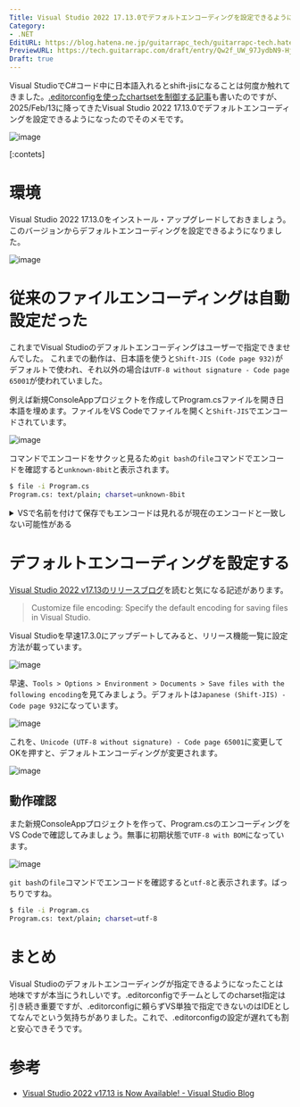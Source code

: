 ```yaml
---
Title: Visual Studio 2022 17.13.0でデフォルトエンコーディングを設定できるようになった
Category:
- .NET
EditURL: https://blog.hatena.ne.jp/guitarrapc_tech/guitarrapc-tech.hatenablog.com/atom/entry/6802418398328241789
PreviewURL: https://tech.guitarrapc.com/draft/entry/Qw2f_UW_97JydbN9-HjQmtESnV8
Draft: true
---
```


Visual StudioでC#コード中に日本語入れるとshift-jisになることは何度か触れてきました。[.editorconfigを使ったchartsetを制御する記事](https://tech.guitarrapc.com/entry/2025/02/07/235900)も書いたのですが、2025/Feb/13に降ってきたVisual Studio 2022 17.13.0でデフォルトエンコーディングを設定できるようになったのでそのメモです。

![image](https://github.com/user-attachments/assets/2e3dc3b3-dcd7-4e6b-9911-b73de58d783b)

[:contets]

# 環境

Visual Studio 2022 17.13.0をインストール・アップグレードしておきましょう。このバージョンからデフォルトエンコーディングを設定できるようになりました。

![image](https://github.com/user-attachments/assets/94c71b14-d8ea-4868-8f66-10a663c764b2)

# 従来のファイルエンコーディングは自動設定だった

これまでVisual Studioのデフォルトエンコーディングはユーザーで指定できませんでした。
これまでの動作は、日本語を使うと`Shift-JIS (Code page 932)`がデフォルトで使われ、それ以外の場合は`UTF-8 without signature - Code page 65001`が使われていました。

例えば新規ConsoleAppプロジェクトを作成してProgram.csファイルを開き日本語を埋めます。ファイルをVS Codeでファイルを開くと`Shift-JIS`でエンコードされています。

![image](https://github.com/user-attachments/assets/6f6c53d2-2f11-4257-b1a0-f155aa1cdd6b)

コマンドでエンコードをサクッと見るため`git bash`の`file`コマンドでエンコードを確認すると`unknown-8bit`と表示されます。

```sh
$ file -i Program.cs
Program.cs: text/plain; charset=unknown-8bit
```

<details><summary>VSで名前を付けて保存でもエンコードは見れるが現在のエンコードと一致しない可能性がある</summary>

Visual Studioでも`対象ファイルを開いて > File > Save As... でファイルの保存ダイアログ > Save横の▽ > Save with Encoding...`でファイルのエンコードを選択できます。ダイアログが開いたときの現在のエンコードは、UTF-8 (BOMあり)でもShift-JISと判定されるようなので注意です。

![image](https://github.com/user-attachments/assets/860d55c9-3001-4673-8822-9d4710ab7c10)

![image](https://github.com/user-attachments/assets/6e2480fd-e8bf-4d30-9f69-2d19c2f0c572)

</details>


# デフォルトエンコーディングを設定する

[Visual Studio 2022 v17.13のリリースブログ](https://devblogs.microsoft.com/visualstudio/visual-studio-2022-v17-13-is-now-available/)を読むと気になる記述があります。

> Customize file encoding: Specify the default encoding for saving files in Visual Studio.

Visual Studioを早速17.3.0にアップデートしてみると、リリース機能一覧に設定方法が載っています。

![image](https://github.com/user-attachments/assets/e74c691a-f2df-4ac2-8822-23cf3e88be8f)

早速、`Tools > Options > Environment > Documents > Save files with the following encoding`を見てみましょう。デフォルトは`Japanese (Shift-JIS) - Code page 932`になっています。

![image](https://github.com/user-attachments/assets/bd23e210-3642-4d37-83e0-fd04d2ef2d77)

これを、`Unicode (UTF-8 without signature) - Code page 65001`に変更してOKを押すと、デフォルトエンコーディングが変更されます。

![image](https://github.com/user-attachments/assets/dfe96ab3-d6f3-44b5-bc66-9664873ab801)

## 動作確認

また新規ConsoleAppプロジェクトを作って、Program.csのエンコーディングをVS Codeで確認してみましょう。無事に初期状態で`UTF-8 with BOM`になっています。

![image](https://github.com/user-attachments/assets/d230937e-9054-4383-a904-7eadb6bcd8de)

`git bash`の`file`コマンドでエンコードを確認すると`utf-8`と表示されます。ばっちりですね。

```sh
$ file -i Program.cs
Program.cs: text/plain; charset=utf-8
```

# まとめ

Visual Studioのデフォルトエンコーディングが指定できるようになったことは地味ですが本当にうれしいです。.editorconfigでチームとしてのcharset指定は引き続き重要ですが、.editorconfigに頼らずVS単独で指定できないのはIDEとしてなんでという気持ちがありました。これで、.editorconfigの設定が遅れても割と安心できそうです。

# 参考

* [Visual Studio 2022 v17.13 is Now Available! - Visual Studio Blog](https://devblogs.microsoft.com/visualstudio/visual-studio-2022-v17-13-is-now-available/)

